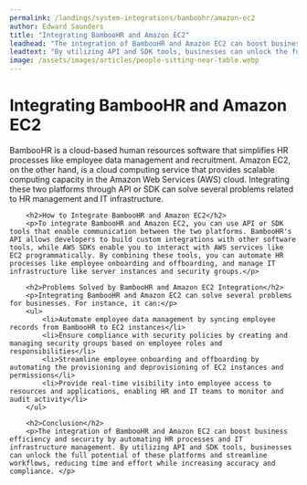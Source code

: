 ```yaml
---
permalink: /landings/system-integrations/bamboohr/amazon-ec2
author: Edward Saunders
title: "Integrating BambooHR and Amazon EC2"
leadhead: "The integration of BambooHR and Amazon EC2 can boost business efficiency and security by automating HR processes and IT infrastructure management"
leadtext: "By utilizing API and SDK tools, businesses can unlock the full potential of these platforms and streamline workflows, reducing time and effort while increasing accuracy and compliance."
image: /assets/images/articles/people-sitting-near-table.webp
---
```

<div class="arttext">        <h1>Integrating BambooHR and Amazon EC2</h1>
        <p>BambooHR is a cloud-based human resources software that simplifies HR processes like employee data management and recruitment. Amazon EC2, on the other hand, is a cloud computing service that provides scalable computing capacity in the Amazon Web Services (AWS) cloud. Integrating these two platforms through API or SDK can solve several problems related to HR management and IT infrastructure.</p>
        
        <h2>How to Integrate BambooHR and Amazon EC2</h2>
        <p>To integrate BambooHR and Amazon EC2, you can use API or SDK tools that enable communication between the two platforms. BambooHR's API allows developers to build custom integrations with other software tools, while AWS SDKs enable you to interact with AWS services like EC2 programmatically. By combining these tools, you can automate HR processes like employee onboarding and offboarding, and manage IT infrastructure like server instances and security groups.</p>
        
        <h2>Problems Solved by BambooHR and Amazon EC2 Integration</h2>
        <p>Integrating BambooHR and Amazon EC2 can solve several problems for businesses. For instance, it can:</p>
        <ul>
            <li>Automate employee data management by syncing employee records from BambooHR to EC2 instances</li>
            <li>Ensure compliance with security policies by creating and managing security groups based on employee roles and responsibilities</li>
            <li>Streamline employee onboarding and offboarding by automating the provisioning and deprovisioning of EC2 instances and permissions</li>
            <li>Provide real-time visibility into employee access to resources and applications, enabling HR and IT teams to monitor and audit activity</li>
        </ul>
        
        <h2>Conclusion</h2>
        <p>The integration of BambooHR and Amazon EC2 can boost business efficiency and security by automating HR processes and IT infrastructure management. By utilizing API and SDK tools, businesses can unlock the full potential of these platforms and streamline workflows, reducing time and effort while increasing accuracy and compliance. </p>
</div>